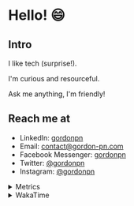 # Hello! 😄

## Intro

I like tech (surprise!).

I'm curious and resourceful.

Ask me anything, I'm friendly!

## Reach me at

- LinkedIn: [gordonpn](https://www.linkedin.com/in/gordonpn/)
- Email: [contact@gordon-pn.com](mailto:contact@gordon-pn.com)
- Facebook Messenger: [gordonpn](https://www.messenger.com/t/Gordonpn)
- Twitter: [@gordonpn](https://twitter.com/Gordonpn)
- Instagram: [@gordonpn](https://www.instagram.com/gordonpn/)

<details>
  <summary>Metrics</summary>

  <img align="center" src="https://github.com/gordonpn/gordonpn/blob/master/github-metrics.svg" alt="GitHub Metrics">

</details>

<details>
  <summary>WakaTime</summary>

  <!--START_SECTION:waka-->
📊 **This Week I Spent My Time On** 

```text
💬 Programming Languages: 
Java                     6 hrs 26 mins       █████████████████░░░░░░░░   68.92 % 
Brazil Dependency Config 1 hr 58 mins        █████░░░░░░░░░░░░░░░░░░░░   21.07 % 
TypeScript               25 mins             █░░░░░░░░░░░░░░░░░░░░░░░░   04.60 % 
Bash                     21 mins             █░░░░░░░░░░░░░░░░░░░░░░░░   03.92 % 
JSON                     5 mins              ░░░░░░░░░░░░░░░░░░░░░░░░░   00.99 % 

🔥 Editors: 
IntelliJ IDEA            8 hrs 29 mins       ███████████████████████░░   90.89 % 
VS Code                  51 mins             ██░░░░░░░░░░░░░░░░░░░░░░░   09.11 % 
```


 Last Updated on 22/08/2024 16:27:07 UTC
<!--END_SECTION:waka-->
</details>
